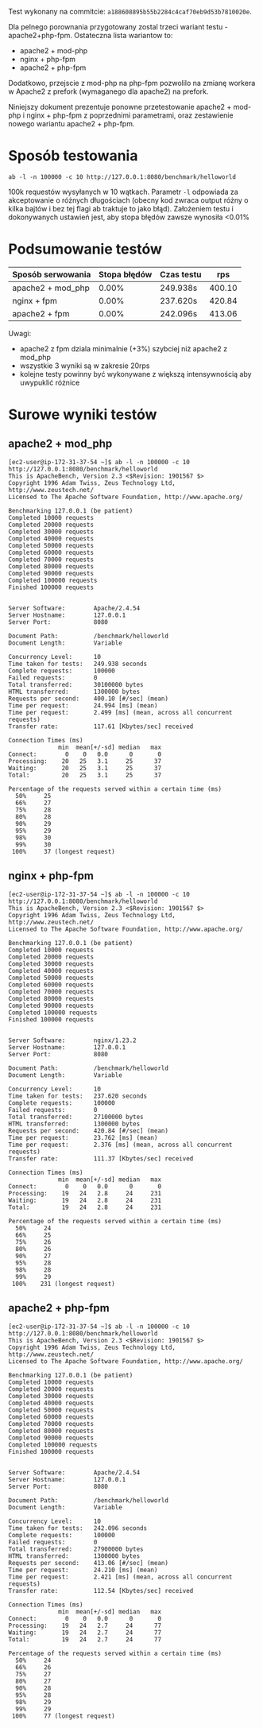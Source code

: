 Test wykonany na commitcie: `a188608895b55b2284c4caf70eb9d53b7810020e`.

Dla pelnego porownania przygotowany zostal trzeci wariant testu - apache2+php-fpm. Ostateczna lista wariantow to:
- apache2 + mod-php
- nginx + php-fpm
- apache2 + php-fpm

Dodatkowo, przejscie z mod-php na php-fpm pozwolilo na zmianę workera w Apache2 z prefork (wymaganego dla apache2) na prefork.

Niniejszy dokument prezentuje ponowne przetestowanie apache2 + mod-php i nginx + php-fpm z poprzednimi parametrami, oraz zestawienie nowego wariantu apache2 + php-fpm.

# Sposób testowania
```
ab -l -n 100000 -c 10 http://127.0.0.1:8080/benchmark/helloworld
```

100k requestów wysyłanych w 10 wątkach.
Parametr `-l` odpowiada za akceptowanie o różnych długościach (obecny kod zwraca output różny o kilka bajtów i bez tej flagi ab traktuje to jako błąd).
Założeniem testu i dokonywanych ustawień jest, aby stopa błędów zawsze wynosiła <0.01%

# Podsumowanie testów

| Sposób serwowania   | Stopa błędów | Czas testu | rps      |
| -----------------   | ------------ | ---------- | ---      |
| apache2 + mod\_php  | 0.00%        | 249.938s   | 400.10   |
| nginx + fpm         | 0.00%        | 237.620s   | 420.84   |
| apache2 + fpm       | 0.00%        | 242.096s   | 413.06   |

Uwagi:
- apache2 z fpm dziala minimalnie (+3%) szybciej niż apache2 z mod\_php
- wszystkie 3 wyniki są w zakresie 20rps
- kolejne testy powinny być wykonywane z większą intensywnością aby uwypuklić różnice

# Surowe wyniki testów

## apache2 + mod\_php

```
[ec2-user@ip-172-31-37-54 ~]$ ab -l -n 100000 -c 10 http://127.0.0.1:8080/benchmark/helloworld
This is ApacheBench, Version 2.3 <$Revision: 1901567 $>
Copyright 1996 Adam Twiss, Zeus Technology Ltd, http://www.zeustech.net/
Licensed to The Apache Software Foundation, http://www.apache.org/

Benchmarking 127.0.0.1 (be patient)
Completed 10000 requests
Completed 20000 requests
Completed 30000 requests
Completed 40000 requests
Completed 50000 requests
Completed 60000 requests
Completed 70000 requests
Completed 80000 requests
Completed 90000 requests
Completed 100000 requests
Finished 100000 requests


Server Software:        Apache/2.4.54
Server Hostname:        127.0.0.1
Server Port:            8080

Document Path:          /benchmark/helloworld
Document Length:        Variable

Concurrency Level:      10
Time taken for tests:   249.938 seconds
Complete requests:      100000
Failed requests:        0
Total transferred:      30100000 bytes
HTML transferred:       1300000 bytes
Requests per second:    400.10 [#/sec] (mean)
Time per request:       24.994 [ms] (mean)
Time per request:       2.499 [ms] (mean, across all concurrent requests)
Transfer rate:          117.61 [Kbytes/sec] received

Connection Times (ms)
              min  mean[+/-sd] median   max
Connect:        0    0   0.0      0       0
Processing:    20   25   3.1     25      37
Waiting:       20   25   3.1     25      37
Total:         20   25   3.1     25      37

Percentage of the requests served within a certain time (ms)
  50%     25
  66%     27
  75%     28
  80%     28
  90%     29
  95%     29
  98%     30
  99%     30
 100%     37 (longest request)
```

## nginx + php-fpm

```
[ec2-user@ip-172-31-37-54 ~]$ ab -l -n 100000 -c 10 http://127.0.0.1:8080/benchmark/helloworld
This is ApacheBench, Version 2.3 <$Revision: 1901567 $>
Copyright 1996 Adam Twiss, Zeus Technology Ltd, http://www.zeustech.net/
Licensed to The Apache Software Foundation, http://www.apache.org/

Benchmarking 127.0.0.1 (be patient)
Completed 10000 requests
Completed 20000 requests
Completed 30000 requests
Completed 40000 requests
Completed 50000 requests
Completed 60000 requests
Completed 70000 requests
Completed 80000 requests
Completed 90000 requests
Completed 100000 requests
Finished 100000 requests


Server Software:        nginx/1.23.2
Server Hostname:        127.0.0.1
Server Port:            8080

Document Path:          /benchmark/helloworld
Document Length:        Variable

Concurrency Level:      10
Time taken for tests:   237.620 seconds
Complete requests:      100000
Failed requests:        0
Total transferred:      27100000 bytes
HTML transferred:       1300000 bytes
Requests per second:    420.84 [#/sec] (mean)
Time per request:       23.762 [ms] (mean)
Time per request:       2.376 [ms] (mean, across all concurrent requests)
Transfer rate:          111.37 [Kbytes/sec] received

Connection Times (ms)
              min  mean[+/-sd] median   max
Connect:        0    0   0.0      0       0
Processing:    19   24   2.8     24     231
Waiting:       19   24   2.8     24     231
Total:         19   24   2.8     24     231

Percentage of the requests served within a certain time (ms)
  50%     24
  66%     25
  75%     26
  80%     26
  90%     27
  95%     28
  98%     28
  99%     29
 100%    231 (longest request)
```

## apache2 + php-fpm

```
[ec2-user@ip-172-31-37-54 ~]$ ab -l -n 100000 -c 10 http://127.0.0.1:8080/benchmark/helloworld
This is ApacheBench, Version 2.3 <$Revision: 1901567 $>
Copyright 1996 Adam Twiss, Zeus Technology Ltd, http://www.zeustech.net/
Licensed to The Apache Software Foundation, http://www.apache.org/

Benchmarking 127.0.0.1 (be patient)
Completed 10000 requests
Completed 20000 requests
Completed 30000 requests
Completed 40000 requests
Completed 50000 requests
Completed 60000 requests
Completed 70000 requests
Completed 80000 requests
Completed 90000 requests
Completed 100000 requests
Finished 100000 requests


Server Software:        Apache/2.4.54
Server Hostname:        127.0.0.1
Server Port:            8080

Document Path:          /benchmark/helloworld
Document Length:        Variable

Concurrency Level:      10
Time taken for tests:   242.096 seconds
Complete requests:      100000
Failed requests:        0
Total transferred:      27900000 bytes
HTML transferred:       1300000 bytes
Requests per second:    413.06 [#/sec] (mean)
Time per request:       24.210 [ms] (mean)
Time per request:       2.421 [ms] (mean, across all concurrent requests)
Transfer rate:          112.54 [Kbytes/sec] received

Connection Times (ms)
              min  mean[+/-sd] median   max
Connect:        0    0   0.0      0       0
Processing:    19   24   2.7     24      77
Waiting:       19   24   2.7     24      77
Total:         19   24   2.7     24      77

Percentage of the requests served within a certain time (ms)
  50%     24
  66%     26
  75%     27
  80%     27
  90%     28
  95%     28
  98%     29
  99%     29
 100%     77 (longest request)


```
